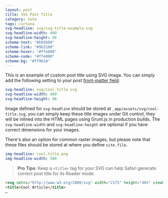 ```yaml
---
layout: post
title: SVG Post Title
category: note
tags: curtana
svg-headline: svg/svg-title-example.svg
svg-headline-width: 400
svg-headline-height: 86
scheme-text: "#b93b00"
scheme-link: "#9b3100"
scheme-hover: "#ffe000"
scheme-code: "#ffe000"
scheme-bg: "#ff9610"
---
```


This is an example of custom post title using SVG image. You can simply add the following setting to your post [front-matter field](http://jekyllrb.com/docs/frontmatter/):

```yaml
svg-headline: svg/cool-title.svg
svg-headline-width: 400
svg-headline-height: 86
```

Image defined for `svg-headline` should be stored at `_app/assets/svg/cool-title.svg`, you can simply keep these title images under Git control, they will be inlined into the HTML pages using Grunt.js in production builds. The `svg-headline-width` and `svg-headline-height` are optional if you have correct dimensions for your images.

There's also an option for common raster images, but please note that these files should be stored at where you define `site.file`.

```yaml
img-headline: cool-title.png
img-headline-width: 500
```

> **Pro Tips**: Keep a `<title>` tag for your SVG can help Safari generate correct post title for its Reader mode:

```html
<svg xmlns="http://www.w3.org/2000/svg" width="2175" height="465" viewBox="0 0 2175 465">
<title>Cool Article</title>
…
```
